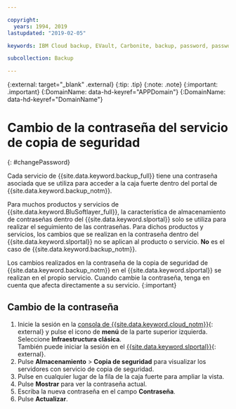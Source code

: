 ```yaml
---

copyright:
  years: 1994, 2019
lastupdated: "2019-02-05"

keywords: IBM Cloud backup, EVault, Carbonite, backup, password, password reset

subcollection: Backup

---
```

{:external: target="_blank" .external}
{:tip: .tip}
{:note: .note}
{:important: .important}
{:DomainName: data-hd-keyref="APPDomain"}
{:DomainName: data-hd-keyref="DomainName"}

# Cambio de la contraseña del servicio de copia de seguridad
{: #changePassword}

Cada servicio de {{site.data.keyword.backup_full}} tiene una contraseña asociada que se utiliza para acceder a la caja fuerte dentro del portal de {{site.data.keyword.backup_notm}}.

Para muchos productos y servicios de {{site.data.keyword.BluSoftlayer_full}}, la característica de almacenamiento de contraseñas dentro del {{site.data.keyword.slportal}} solo se utiliza para realizar el seguimiento de las contraseñas. Para dichos productos y servicios, los cambios que se realizan en la contraseña dentro del {{site.data.keyword.slportal}} no se aplican al producto o servicio. **No** es el caso de {{site.data.keyword.backup_notm}}.

Los cambios realizados en la contraseña de la copia de seguridad de {{site.data.keyword.backup_notm}} en el {{site.data.keyword.slportal}} se realizan en el propio servicio. Cuando cambie la contraseña, tenga en cuenta que afecta directamente a su servicio.
{:important}

## Cambio de la contraseña

1. Inicie la sesión en la [consola de {{site.data.keyword.cloud_notm}}](https://{DomainName}/catalog){: external} y pulse el icono de **menú** de la parte superior izquierda. Seleccione **Infraestructura clásica**. <br/>
   También puede iniciar la sesión en el [{{site.data.keyword.slportal}}](https://control.softlayer.com/){: external}.
2. Pulse **Almacenamiento** > **Copia de seguridad** para visualizar los servidores con servicio de copia de seguridad.
3. Pulse en cualquier lugar de la fila de la caja fuerte para ampliar la vista.
4. Pulse **Mostrar** para ver la contraseña actual.
5. Escriba la nueva contraseña en el campo **Contraseña**.
6. Pulse **Actualizar**.
